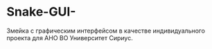 # Snake-GUI-
Змейка с графическим интерфейсом в качестве индивидуального проекта для АНО ВО Университет Сириус.
